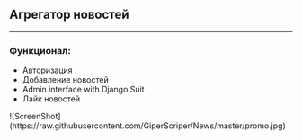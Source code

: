 <h2>Агрегатор новостей</h2>
<hr>
<h3>Функционал:</h3>
<ul>
	<li>Авторизация</li>
	<li>Добавление новостей</li>
	<li>Admin interface with Django Suit</li>
	<li>Лайк новостей</li>
</ul>
![ScreenShot](https://raw.githubusercontent.com/GiperScriper/News/master/promo.jpg)